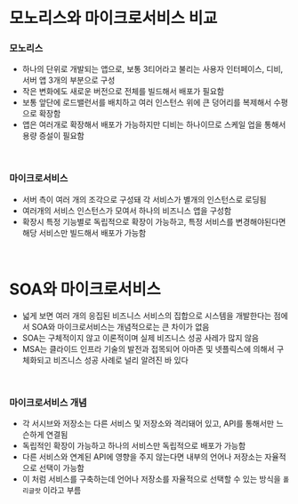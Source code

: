 # 모노리스와 마이크로서비스 비교

### 모노리스

- 하나의 단위로 개발되는 앱으로, 보통 3티어라고 불리는 사용자 인터페이스, 디비, 서버 앱 3개의 부분으로 구성
- 작은 변화에도 새로운 버전으로 전체를 빌드해서 배포가 필요함
- 보통 앞단에 로드밸런서를 배치하고 여러 인스턴스 위에 큰 덩어리를 복제해서 수평으로 확장함
- 앱은 여러개로 확장해서 배포가 가능하지만 디비는 하나이므로 스케일 업을 통해서 용량 증설이 필요함

<br>

### 마이크로서비스

- 서버 측이 여러 개의 조각으로 구성돼 각 서비스가 별개의 인스턴스로 로딩됨
- 여러개의 서비스 인스턴스가 모여서 하나의 비즈니스 앱을 구성함
- 확장시 특정 기능별로 독립적으로 확장이 가능하고, 특정 서비스를 변경해야된다면 해당 서비스만 빌드해서 배포가 가능함

<br>

# SOA와 마이크로서비스

- 넓게 보면 여러 개의 응집된 비즈니스 서비스의 집합으로 시스템을 개발한다는 점에서 SOA와 마이크로서비스는 개념적으로는 큰 차이가 없음
- SOA는 구체적이지 않고 이론적이며 실제 비즈니스 성공 사레가 많지 않음
- MSA는 클라이드 인프라 기술의 발전과 접목되어 아마존 및 넷플릭스에 의해서 구체화되고 비즈니스 성공 사례로 널리 알려진 바 있다

<br>

### 마이크로서비스 개념

- 각 서시브와 저장소는 다른 서비스 및 저장소와 격리돼어 있고, API를 통해서만 느슨하게 연결됨
- 독립적인 확장이 가능하고 하나의 서비스만 독립적으로 배포가 가능함
- 다른 서비스와 연계된 API에 영향을 주지 않는다면 내부의 언어나 저장소는 자율적으로 선택이 가능함
- 이 처럼 서비스를 구축하는데 언어나 저장소를 자율적으로 선택할 수 있는 방식을 `폴리글랏` 이라고 부름
